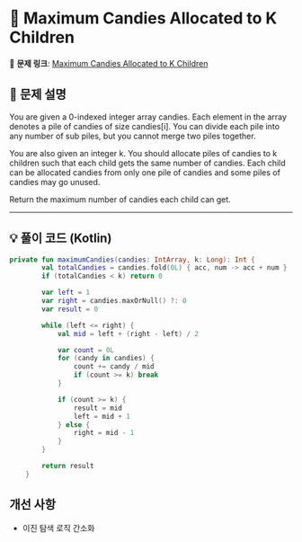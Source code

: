 # 📝 Maximum Candies Allocated to K Children

🔗 **문제 링크**: [Maximum Candies Allocated to K Children](https://leetcode.com/problems/maximum-candies-allocated-to-k-children/description/?envType=daily-question&envId=2025-03-14)

## 📌 문제 설명  

You are given a 0-indexed integer array candies. Each element in the array denotes a pile of candies of size candies[i]. You can divide each pile into any number of sub piles, but you cannot merge two piles together.

You are also given an integer k. You should allocate piles of candies to k children such that each child gets the same number of candies. Each child can be allocated candies from only one pile of candies and some piles of candies may go unused.

Return the maximum number of candies each child can get.

---

## 💡 풀이 코드 (Kotlin)
```kotlin
private fun maximumCandies(candies: IntArray, k: Long): Int {
        val totalCandies = candies.fold(0L) { acc, num -> acc + num }
        if (totalCandies < k) return 0

        var left = 1
        var right = candies.maxOrNull() ?: 0
        var result = 0

        while (left <= right) {
            val mid = left + (right - left) / 2

            var count = 0L
            for (candy in candies) {
                count += candy / mid
                if (count >= k) break
            }

            if (count >= k) {
                result = mid
                left = mid + 1
            } else {
                right = mid - 1
            }
        }

        return result
    }
```

## 개선 사항
- 이진 탐색 로직 간소화